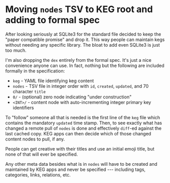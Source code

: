 # Moving `nodes` TSV to KEG root and adding to formal spec

After looking seriously at SQLite3 for the standard file decided to keep the "paper compatible promise" and drop it. This way people can maintain kegs without needing any specific library. The bloat to add even SQLite3 is just too much.

I'm also dropping the `dex` entirely from the formal spec. It's just a nice convenience anyone can use. In fact, nothing but the following are included formally in the specification:

* `keg` - YAML file identifying keg content
* `nodes` - TSV file in integer order with `id`, `created`, `updated`, and 70 character `title`
* `0/` - (optional) zero node indicating "under construction"
* `<INT>/` - content node with auto-incrementing integer primary key identifiers

To "follow" someone all that is needed is the first line of the `keg` file which contains the mandatory `updated` time stamp. Then, to see exactly what has changed a remote pull of `nodes` is done and effectively `diff`-ed against the last cached copy. KEG apps can then decide which of those changed content nodes to pull, if any.

People can get creative with their titles and use an initial emoji title, but none of that will ever be specified.

Any other meta data besides what is in `nodes` will have to be created and maintained by KEG apps and never be specified --- including tags, categories, links, relations, etc.
